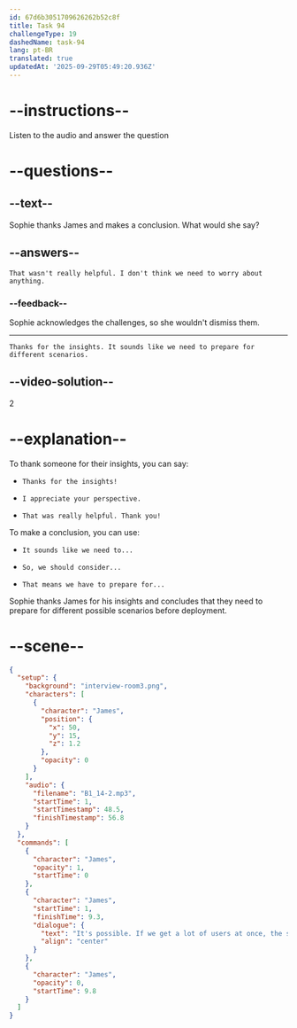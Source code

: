 ```yaml
---
id: 67d6b3051709626262b52c8f
title: Task 94
challengeType: 19
dashedName: task-94
lang: pt-BR
translated: true
updatedAt: '2025-09-29T05:49:20.936Z'
---
```

<!-- (audio) James: It's possible. If we get a lot of users at once, the servers could get overwhelmed. We may need to scale up to handle the load. -->

<!-- SPEAKING -->

# --instructions--

Listen to the audio and answer the question

# --questions--

## --text--

Sophie thanks James and makes a conclusion. What would she say?

## --answers--

`That wasn't really helpful. I don't think we need to worry about anything.`

### --feedback--

Sophie acknowledges the challenges, so she wouldn't dismiss them.

---

`Thanks for the insights. It sounds like we need to prepare for different scenarios.`

## --video-solution--

2

# --explanation--

To thank someone for their insights, you can say:

- `Thanks for the insights!`

- `I appreciate your perspective.`

- `That was really helpful. Thank you!`

To make a conclusion, you can use:

- `It sounds like we need to...`

- `So, we should consider...`

- `That means we have to prepare for...`

Sophie thanks James for his insights and concludes that they need to prepare for different possible scenarios before deployment.

# --scene--

```json
{
  "setup": {
    "background": "interview-room3.png",
    "characters": [
      {
        "character": "James",
        "position": {
          "x": 50,
          "y": 15,
          "z": 1.2
        },
        "opacity": 0
      }
    ],
    "audio": {
      "filename": "B1_14-2.mp3",
      "startTime": 1,
      "startTimestamp": 48.5,
      "finishTimestamp": 56.8
    }
  },
  "commands": [
    {
      "character": "James",
      "opacity": 1,
      "startTime": 0
    },
    {
      "character": "James",
      "startTime": 1,
      "finishTime": 9.3,
      "dialogue": {
        "text": "It's possible. If we get a lot of users at once, the servers could get overwhelmed. We may need to scale up to handle the load.",
        "align": "center"
      }
    },
    {
      "character": "James",
      "opacity": 0,
      "startTime": 9.8
    }
  ]
}
```
